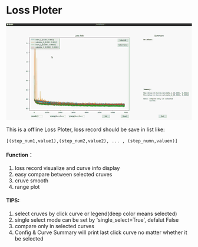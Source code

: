 # Loss Ploter    

<img src="./ploter.gif" width="800">  

This is a offline Loss Ploter, loss record should be save in list like:  
```  
[(step_num1,value1),(step_num2,value2), ... , (step_numn,valuen)]  
```  
#### Function： 
1. loss record visualize and curve info display  
2. easy compare between selected cruves  
3. cruve smooth  
4. range plot  

#### TIPS:
1. select cruves by click curve or legend(deep color means selected)  
2. single select mode can be set by 'single_select=True', defalut False  
3. compare only in selected curves  
4. Config & Curve Summary will print last click curve no matter whether it be selected  